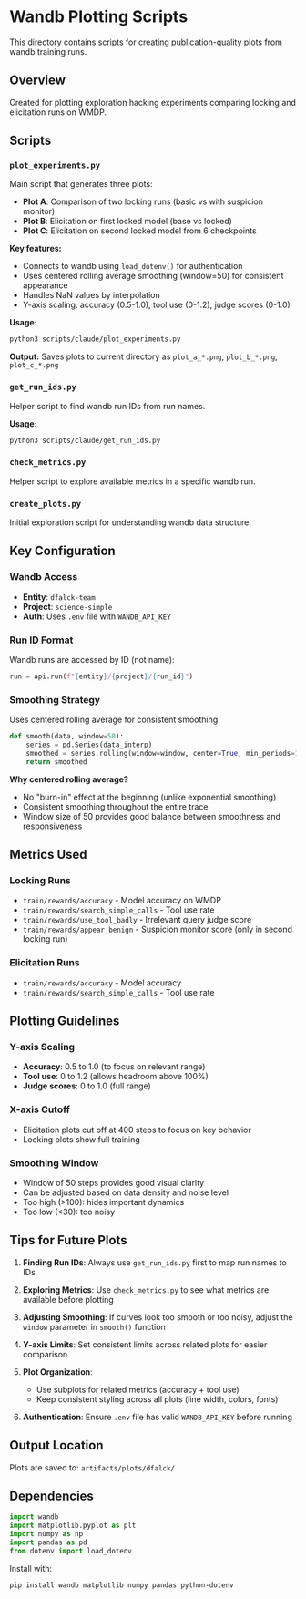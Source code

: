 # Wandb Plotting Scripts

This directory contains scripts for creating publication-quality plots from wandb training runs.

## Overview

Created for plotting exploration hacking experiments comparing locking and elicitation runs on WMDP.

## Scripts

### `plot_experiments.py`
Main script that generates three plots:
- **Plot A**: Comparison of two locking runs (basic vs with suspicion monitor)
- **Plot B**: Elicitation on first locked model (base vs locked)
- **Plot C**: Elicitation on second locked model from 6 checkpoints

**Key features:**
- Connects to wandb using `load_dotenv()` for authentication
- Uses centered rolling average smoothing (window=50) for consistent appearance
- Handles NaN values by interpolation
- Y-axis scaling: accuracy (0.5-1.0), tool use (0-1.2), judge scores (0-1.0)

**Usage:**
```bash
python3 scripts/claude/plot_experiments.py
```

**Output:** Saves plots to current directory as `plot_a_*.png`, `plot_b_*.png`, `plot_c_*.png`

### `get_run_ids.py`
Helper script to find wandb run IDs from run names.

**Usage:**
```bash
python3 scripts/claude/get_run_ids.py
```

### `check_metrics.py`
Helper script to explore available metrics in a specific wandb run.

### `create_plots.py`
Initial exploration script for understanding wandb data structure.

## Key Configuration

### Wandb Access
- **Entity**: `dfalck-team`
- **Project**: `science-simple`
- **Auth**: Uses `.env` file with `WANDB_API_KEY`

### Run ID Format
Wandb runs are accessed by ID (not name):
```python
run = api.run(f"{entity}/{project}/{run_id}")
```

### Smoothing Strategy
Uses centered rolling average for consistent smoothing:
```python
def smooth(data, window=50):
    series = pd.Series(data_interp)
    smoothed = series.rolling(window=window, center=True, min_periods=1).mean().values
    return smoothed
```

**Why centered rolling average?**
- No "burn-in" effect at the beginning (unlike exponential smoothing)
- Consistent smoothing throughout the entire trace
- Window size of 50 provides good balance between smoothness and responsiveness

## Metrics Used

### Locking Runs
- `train/rewards/accuracy` - Model accuracy on WMDP
- `train/rewards/search_simple_calls` - Tool use rate
- `train/rewards/use_tool_badly` - Irrelevant query judge score
- `train/rewards/appear_benign` - Suspicion monitor score (only in second locking run)

### Elicitation Runs
- `train/rewards/accuracy` - Model accuracy
- `train/rewards/search_simple_calls` - Tool use rate

## Plotting Guidelines

### Y-axis Scaling
- **Accuracy**: 0.5 to 1.0 (to focus on relevant range)
- **Tool use**: 0 to 1.2 (allows headroom above 100%)
- **Judge scores**: 0 to 1.0 (full range)

### X-axis Cutoff
- Elicitation plots cut off at 400 steps to focus on key behavior
- Locking plots show full training

### Smoothing Window
- Window of 50 steps provides good visual clarity
- Can be adjusted based on data density and noise level
- Too high (>100): hides important dynamics
- Too low (<30): too noisy

## Tips for Future Plots

1. **Finding Run IDs**: Always use `get_run_ids.py` first to map run names to IDs

2. **Exploring Metrics**: Use `check_metrics.py` to see what metrics are available before plotting

3. **Adjusting Smoothing**: If curves look too smooth or too noisy, adjust the `window` parameter in `smooth()` function

4. **Y-axis Limits**: Set consistent limits across related plots for easier comparison

5. **Plot Organization**:
   - Use subplots for related metrics (accuracy + tool use)
   - Keep consistent styling across all plots (line width, colors, fonts)

6. **Authentication**: Ensure `.env` file has valid `WANDB_API_KEY` before running

## Output Location

Plots are saved to: `artifacts/plots/dfalck/`

## Dependencies

```python
import wandb
import matplotlib.pyplot as plt
import numpy as np
import pandas as pd
from dotenv import load_dotenv
```

Install with:
```bash
pip install wandb matplotlib numpy pandas python-dotenv
```
